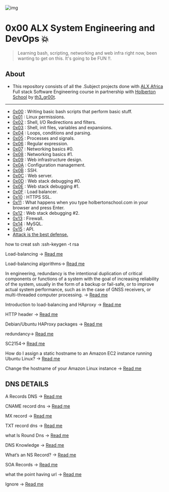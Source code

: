 ![img](https://assets.imaginablefutures.com/media/images/ALX_Logo.max-200x150.png)

# 0x00 ALX System Engineering and DevOps 💥

>Learning bash, scripting, networking and web infra right now, been wanting to get on this. It's going to be FUN !!.

## About

- This repository consists of all the .Subject projects done with [ALX Africa](https://www.alxafrica.com/) Full stack Software Engineering course in partnership with [Holberton School](https://www.holbertonschool.com/) by [th3\_gr00t](https://th3-gr00t.tk/).

---

- [0x00](./0x00-shell_basics) : Writing basic bash scripts that perform basic stuff.
- [0x01](./0x01-shell_permissions) : Linux permissions.
- [0x02](./0x02-shell_redirections) : Shell, I/O Redirections and filters.
- [0x03](./0x03-shell_variables_expansions) : Shell, init files, variables and expansions.
- [0x04](./0x04-loops_conditions_and_parsing) : Loops, conditions and parsing.
- [0x05](./0x05-processes_and_signals) : Processes and signals.
- [0x06](./0x06-regular_expressions) : Regular expression.
- [0x07](./0x07-networking_basics) : Networking basics #0.
- [0x08](./0x08-networking_basics_2) : Networking basics #1.
- [0x09](./0x09-web_infrastructure_design) : Web infrastructure design.
- [0x0A](./0x0A-configuration_management) : Configuration management.
- [0x0B](./0x0B-ssh) : SSH.
- [0x0C](./0x0C-web_server) : Web server.
- [0x0D](./0x0D-web_stack_debugging_0) : Web stack debugging #0.
- [0x0E](./0x0E-web_stack_debugging_1) : Web stack debugging #1.
- [0x0F](./0x0F-load_balancer) : Load balancer.
- [0x10](./0x10-https_ssl) : HTTPS SSL.
- [0x11](./0x11-what_happens_when_your_type_google_com_in_your_browser_and_press_enter) : What happens when you type holbertonschool.com in your browser and press Enter.
- [0x12](./0x12-web_stack_debugging_2) : Web stack debugging #2.
- [0x13](./0x13-firewall) : Firewall.
- [0x14](./0x14-mysql) : MySQL.
- [0x15](./0x15-api) : API.
- [Attack is the best defense.](./attack_is_the_best_defense)



how to creat ssh :ssh-keygen -t rsa

Load-balancing -> [Read me](https://www.thegeekstuff.com/2016/01/load-balancer-intro/)


Load-balancing algorithms-> [Read me](https://community.f5.com/t5/technical-articles/intro-to-load-balancing-for-developers-the-algorithms/ta-p/273759)

In engineering, redundancy is the intentional duplication of critical components or functions of a system with the goal of increasing reliability of the system, usually in the form of a backup or fail-safe, or to improve actual system performance, such as in the case of GNSS receivers, or multi-threaded computer processing. -> [Read me](https://en.wikipedia.org/wiki/Redundancy_%28engineering%29)

Introduction to load-balancing and HAproxy -> [Read me](https://www.digitalocean.com/community/tutorials/an-introduction-to-haproxy-and-load-balancing-concepts)


HTTP header -> [Read me](https://www.techopedia.com/definition/27178/http-header)

Debian/Ubuntu HAProxy packages -> [Read me](https://haproxy.debian.net/)

redundancy-> [Read me](https://github.com/koalaman/shellcheck/wiki/Ignore)

SC2154-> [Read me](https://github.com/koalaman/shellcheck/wiki/SC2154)


How do I assign a static hostname to an Amazon EC2 instance running Ubuntu Linux? -> [Read me](https://repost.aws/knowledge-center/linux-static-hostname)

Change the hostname of your Amazon Linux instance -> [Read me](https://docs.aws.amazon.com/AWSEC2/latest/UserGuide/set-hostname.html)

## DNS DETAILS
A Records DNS -> [Read me](https://support.dnsimple.com/articles/a-record/)


CNAME record dns -> [Read me](https://en.wikipedia.org/wiki/CNAME_record)

MX record
 -> [Read me](https://en.wikipedia.org/wiki/MX_record)

TXT record dns -> [Read me](https://en.wikipedia.org/wiki/TXT_record)

what ls Round Dns  -> [Read me](https://www.dnsknowledge.com/whatis/round-robin-dns/)

DNS Knowledge  -> [Read me](https://www.dnsknowledge.com/whatis/round-robin-dns/)

What’s an NS Record? -> [Read me](https://support.dnsimple.com/articles/ns-record/)

SOA Records  -> [Read me](https://support.dnsimple.com/articles/soa-record/)

what the point having url  -> [Read me](https://serverfault.com/questions/145777/what-s-the-point-in-having-www-in-a-url)

Ignore  -> [Read me]()